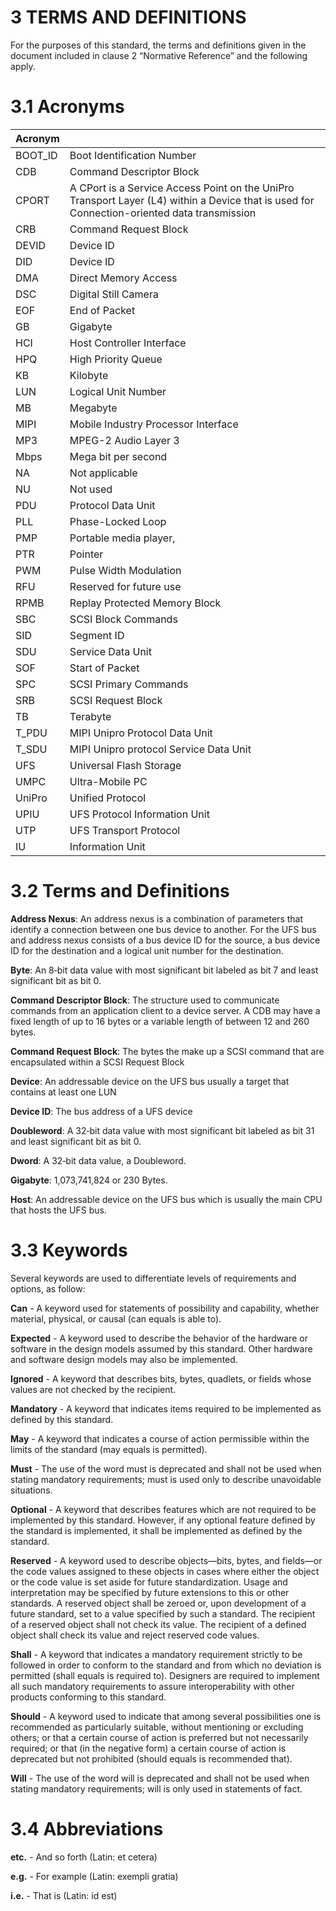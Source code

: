 3 TERMS AND DEFINITIONS
======

For the purposes of this standard, the terms and definitions given in the document included in clause 2 “Normative Reference” and the following apply.

# 3.1 Acronyms

|Acronym||
|--|--|
|BOOT_ID |Boot Identification Number|
|CDB |Command Descriptor Block|
|CPORT| A CPort is a Service Access Point on the UniPro Transport Layer (L4) within a Device that is used for Connection-oriented data transmission|
|CRB| Command Request Block|
|DEVID| Device ID|
|DID| Device ID|
|DMA| Direct Memory Access|
|DSC| Digital Still Camera|
|EOF| End of Packet|
|GB| Gigabyte|
|HCI| Host Controller Interface|
|HPQ| High Priority Queue|
|KB| Kilobyte|
|LUN| Logical Unit Number|
|MB| Megabyte|
|MIPI| Mobile Industry Processor Interface|
|MP3| MPEG-2 Audio Layer 3|
|Mbps| Mega bit per second|
|NA| Not applicable|
|NU| Not used|
|PDU| Protocol Data Unit|
|PLL| Phase-Locked Loop|
|PMP| Portable media player,|
|PTR| Pointer|
|PWM| Pulse Width Modulation|
|RFU| Reserved for future use|
|RPMB| Replay Protected Memory Block|
|SBC| SCSI Block Commands|
|SID| Segment ID|
|SDU| Service Data Unit|
|SOF| Start of Packet|
|SPC| SCSI Primary Commands|
|SRB| SCSI Request Block|
|TB| Terabyte|
|T_PDU| MIPI Unipro Protocol Data Unit|
|T_SDU| MIPI Unipro protocol Service Data Unit|
|UFS| Universal Flash Storage|
|UMPC| Ultra-Mobile PC|
|UniPro| Unified Protocol|
|UPIU| UFS Protocol Information Unit|
|UTP| UFS Transport Protocol|
|IU| Information Unit|

# 3.2 Terms and Definitions

**Address Nexus**: An address nexus is a combination of parameters that identify a connection between one
bus device to another. For the UFS bus and address nexus consists of a bus device ID for the source, a bus
device ID for the destination and a logical unit number for the destination.  

**Byte**: An 8‐bit data value with most significant bit labeled as bit 7 and least significant bit as bit 0.  

**Command Descriptor Block**: The structure used to communicate commands from an application client to a device server. A CDB may have a fixed length of up to 16 bytes or a variable length of between 12 and 260 bytes.  

**Command Request Block**: The bytes the make up a SCSI command that are encapsulated within a SCSI
Request Block  

**Device**: An addressable device on the UFS bus usually a target that contains at least one LUN  

**Device ID**: The bus address of a UFS device  

**Doubleword**: A 32‐bit data value with most significant bit labeled as bit 31 and least significant bit as bit 0.  

**Dword**: A 32‐bit data value, a Doubleword.  

**Gigabyte**: 1,073,741,824 or 230 Bytes.  

**Host**: An addressable device on the UFS bus which is usually the main CPU that hosts the UFS bus.  

# 3.3 Keywords
Several keywords are used to differentiate levels of requirements and options, as follow:  

**Can** - A keyword used for statements of possibility and capability, whether material, physical, or causal
(can equals is able to).  

**Expected** - A keyword used to describe the behavior of the hardware or software in the design models
assumed by this standard. Other hardware and software design models may also be implemented.  

**Ignored** - A keyword that describes bits, bytes, quadlets, or fields whose values are not checked by the
recipient.  

**Mandatory** - A keyword that indicates items required to be implemented as defined by this standard.

**May** - A keyword that indicates a course of action permissible within the limits of the standard (may equals is permitted).

**Must** - The use of the word must is deprecated and shall not be used when stating mandatory requirements; must is used only to describe unavoidable situations.

**Optional** - A keyword that describes features which are not required to be implemented by this standard.
However, if any optional feature defined by the standard is implemented, it shall be implemented as defined by the standard.

**Reserved** - A keyword used to describe objects—bits, bytes, and fields—or the code values assigned to these objects in cases where either the object or the code value is set aside for future standardization.
Usage and interpretation may be specified by future extensions to this or other standards. A reserved object shall be zeroed or, upon development of a future standard, set to a value specified by such a standard. The recipient of a reserved object shall not check its value. The recipient of a defined object shall check its value and reject reserved code values.

**Shall** - A keyword that indicates a mandatory requirement strictly to be followed in order to conform to
the standard and from which no deviation is permitted (shall equals is required to). Designers are required to implement all such mandatory requirements to assure interoperability with other products conforming to this standard.

**Should** - A keyword used to indicate that among several possibilities one is recommended as particularly
suitable, without mentioning or excluding others; or that a certain course of action is preferred but not necessarily required; or that (in the negative form) a certain course of action is deprecated but not prohibited (should equals is recommended that).

**Will** - The use of the word will is deprecated and shall not be used when stating mandatory requirements;
will is only used in statements of fact.

# 3.4 Abbreviations
**etc.** - And so forth (Latin: et cetera)

**e.g.** - For example (Latin: exempli gratia)

**i.e.** - That is (Latin: id est)
